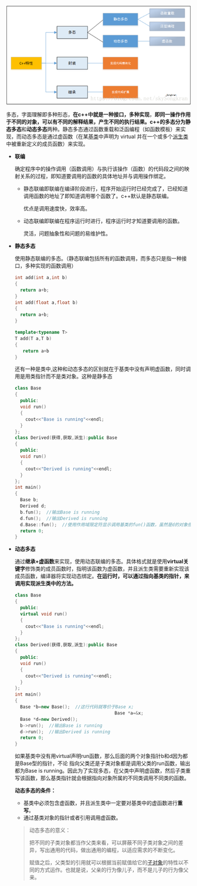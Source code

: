![](image/26.jpg)

多态，字面理解即多种形态，**在c++中就是一种接口，多种实现**，**即同一操作作用于不同的对象，可以有不同的解释结果，产生不同的执行结果。**c++的多态分为**静态多态**和**动态多态**两种。静态多态通过函数重载和泛函编程（如函数模板）来实现，而动态多态是通过虚函数（在某[基类](https://baike.baidu.com/item/基类/9589663)中声明为 virtual 并在一个或多个[派生类](https://baike.baidu.com/item/派生类/9589520)中被重新定义的成员函数）来实现。

- **联编**

  确定程序中的操作调用（函数调用）与执行该操作（函数）的代码段之间的映射关系的过程，即知道要调用的函数的具体地址并与调用操作绑定。

  - 静态联编即联编在编译阶段进行，程序开始运行时已经完成了，已经知道调用函数的地址了即知道调用哪个函数了。c++默认是静态联编。

    优点是调用速度快，效率高。

  - 动态联编即联编在程序运行时进行，程序运行时才知道要调用的函数。

    灵活，问题抽象性和问题的易维护性。

- **静态多态**

  使用静态联编的多态。（静态联编包括所有的函数调用，而多态只是指一种接口，多种实现的函数调用）

  ```c++
  int add(int a,int b)
  {
    return a+b;
  }
  int add(float a,float b)
  {
    return a+b;
  }
  ```

  ```c++
  template<typename T>
  T add(T a,T b)
  {
     return a+b
  }   
  ```

  还有一种是类中,这种和动态多态的区别就在于基类中没有声明虚函数，同时调用是用类指针而不是类对象。这种是静多态

  ```c++
  class Base
  {
    public:
    void run()
    {
      cout<<"Base is running"<<endl;
    }
  };
  class Derived(获得,获取,派生):public Base
  {
    public:
    void run()
    {
      cout<<"Derived is running"<<endl;
    }
  };
  int main()
  {
    Base b;
    Derived d;
    b.fun();  //输出Base is running
    d.fun();  //输出Derived is running
    d.Base::fun();  //使用作用域限定符显示调用基类的fun()函数，虽然是d的对象但是输出Base is running
    return 0;
  }
  ```

- **动态多态**

  通过**继承+虚函数**来实现，使用动态联编的多态。具体格式就是使用**virtual关键字**修饰类的成员函数时，指明该函数为虚函数，并且派生类需要重新实现该成员函数，编译器将实现动态绑定。**在运行时，可以通过指向基类的指针，来调用实现派生类中的方法。**

  ```c++
  class Base
  {
    public:
    virtual void run()
    {
      cout<<"Base is running"<<endl;
    }
  };
  class Derived(获得,获取,派生):public Base
  {
    public:
    void run()
    {
      cout<<"Derived is running"<<endl;
    }
  };
  int main()
  {
    Base *b=new Base();  //这行代码就等价于Base x;
                                        Base *a=&x;     
    Base *d=new Derived();
    b->run();  //输出Base is running
    d->run();  //输出Derived is running
    return 0;
  }
  ```

  如果基类中没有用virtual声明run函数，那么后面的两个对象指针b和d因为都是Base型的指针，不论 指向父类还是子类对象都是调用父类的run函数，输出都为Base is running。因此为了实现多态，在父类中声明虚函数，然后子类重写该函数，那么基类指针就会根据指向对象所属的不同类调用不同类的函数。

  **动态多态的条件：**

  - 基类中必须包含虚函数，并且派生类中一定要对基类中的虚函数进行**重写**。
  - 通过基类对象的指针或者引用调用虚函数。

  > 动态多态的意义：
  >
  > 把不同的子类对象都当作父类来看，可以屏蔽不同子类对象之间的差异，写出通用的代码，做出通用的编程，以适应需求的不断变化。
  >
  > 赋值之后，父类型的引用就可以根据当前赋值给它的[子对象](https://baike.baidu.com/item/子对象)的特性以不同的方式运作。也就是说，父亲的行为像儿子，而不是儿子的行为像父亲。